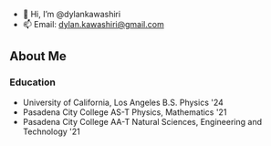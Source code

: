 - 👋 Hi, I’m @dylankawashiri
- 📫 Email: dylan.kawashiri@gmail.com

## About Me
### Education
- University of California, Los Angeles B.S. Physics '24
- Pasadena City College AS-T Physics, Mathematics '21
- Pasadena City College AA-T Natural Sciences, Engineering and Technology '21

<!---
dylankawashiri/dylankawashiri is a ✨ special ✨ repository because its `README.md` (this file) appears on your GitHub profile.
You can click the Preview link to take a look at your changes.
--->
